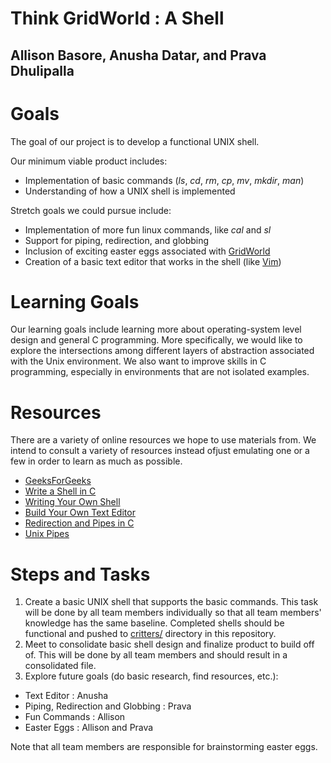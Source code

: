 # Think GridWorld : A Shell 
## Allison Basore, Anusha Datar, and Prava Dhulipalla

# Goals
The goal of our project is to develop a functional UNIX shell.

Our minimum viable product includes:
- Implementation of basic commands (_ls_, _cd_, _rm_, _cp_, _mv_, _mkdir_, _man_)
- Understanding of how a UNIX shell is implemented

Stretch goals we could pursue include:
- Implementation of more fun linux commands, like _cal_ and _sl_
- Support for piping, redirection, and globbing
- Inclusion of exciting easter eggs associated with [GridWorld](https://apcentral.collegeboard.org/courses/ap-computer-science-a/classroom-resources/gridworld-case-study)
- Creation of a basic text editor that works in the shell (like [Vim](https://www.vim.org/))

# Learning Goals
Our learning goals include learning more about operating-system level design and general C programming. More specifically, we would like to explore the intersections among different layers of abstraction associated with the Unix environment. We also want to improve skills in C programming, especially in environments that are not isolated examples.

# Resources
There are a variety of online resources we hope to use materials from. We intend to consult a variety of resources instead ofjust emulating one or a few in order to learn as much as possible.

- [GeeksForGeeks](https://www.geeksforgeeks.org/making-linux-shell-c/)
- [Write a Shell in C](https://brennan.io/2015/01/16/write-a-shell-in-c/)
- [Writing Your Own Shell](https://linuxgazette.net/111/ramankutty.html?fbclid=IwAR3mdTB2vjYqhulVOm8cznGwRQLUzhDnC0SEyCys2I88kDHnyD8nYuHTVyU)
- [Build Your Own Text Editor](https://viewsourcecode.org/snaptoken/kilo/)
- [Redirection and Pipes in C](http://www.sarathlakshman.com/2012/09/24/implementation-overview-of-redirection-and-pipe-operators-in-shell)
- [Unix Pipes](http://web.cse.ohio-state.edu/~mamrak.1/CIS762/pipes_lab_notes.html)

# Steps and Tasks
1. Create a basic UNIX shell that supports the basic commands. This task will be done by all team members individually so that all team members' knowledge has the same baseline. Completed shells should be functional and pushed to [critters/](https://github.com/anushadatar/SoftSysThinkGridWorld/tree/master/critters) directory in this repository.
2. Meet to consolidate basic shell design and finalize product to build off of. This will be done by all team members and should result in a consolidated file.
3. Explore future goals (do basic research, find resources, etc.):
- Text Editor : Anusha
- Piping, Redirection and Globbing : Prava
- Fun Commands : Allison
- Easter Eggs : Allison and Prava

Note that all team members are responsible for brainstorming easter eggs.


